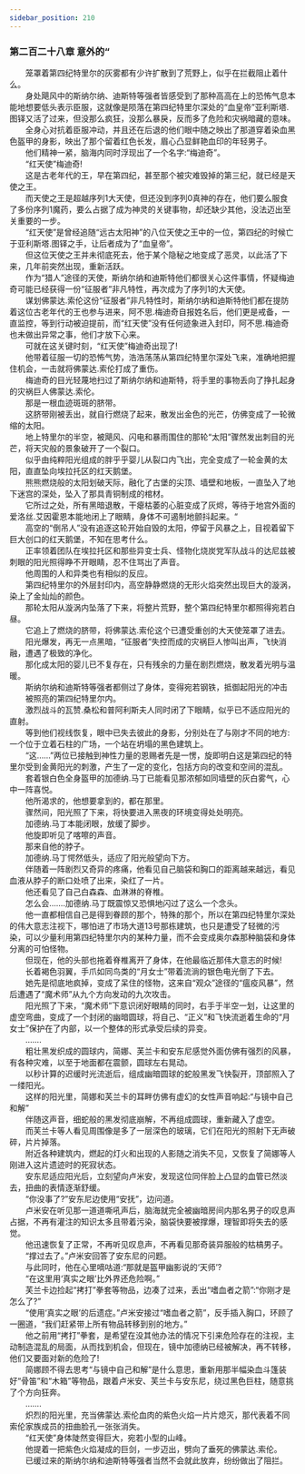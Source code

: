 ```yaml
---
sidebar_position: 210
---
```

### 第二百二十八章 意外的“  


　　笼罩着第四纪特里尔的灰雾都有少许扩散到了荒野上，似乎在拦截阻止着什么。  
　　身处飓风中的斯纳尔纳、迪斯特等强者皆感受到了那种高高在上的恐怖气息本能地想要低头表示臣服，这就像是陨落在第四纪特里尔深处的“血皇帝”亚利斯塔.图铎又活了过来，但没那么疯狂，没那么暴戾，反而多了危险和灾祸暗藏的意味。  
　　全身心对抗着臣服冲动，并且还在后退的他们眼中随之映出了那道穿着染血黑色盔甲的身影，映出了那个留着红色长发，眉心凸显鲜艳血印的年轻男子。  
　　他们精神一紧，脑海内同时浮现出了一个名字:“梅迪奇”。  
　　“红天使”梅迪奇!  
　　这是古老年代的王，早在第四纪，甚至那个被灾难毁掉的第三纪，就已经是天使之王。  
　　而天使之王是超越序列1大天使，但还没到序列0真神的存在，他们要么服食了多份序列1魔药，要么占据了成为神灵的关键事物，却还缺少其他，没法迈出至关重要的一步。  
　　“红天使”是曾经追随“远古太阳神”的八位天使之王中的一位，第四纪的时候亡于亚利斯塔.图铎之手，让后者成为了“血皇帝”。  
　　但这位天使之王并未彻底死去，他于某个隐秘之地变成了恶灵，以此活了下来，几年前突然出现，重新活跃。  
　　作为“猎人”途径的天使，斯纳尔纳和迪斯特他们都很关心这件事情，怀疑梅迪奇可能已经获得一份“征服者”非凡特性，再次成为了序列1的大天使。  
　　谋划佛蒙达.索伦这份“征服者”非凡特性时，斯纳尔纳和迪斯特他们都在提防着这位古老年代的王也参与进来，阿不思.梅迪奇自报姓名后，他们更是戒备，一直监控，等到行动被迫提前，而“红天使”没有任何迹象进入封印，阿不思.梅迪奇也未做出异常之事，他们才放下心来。  
　　可就在这关键时刻，“红天使”梅迪奇出现了!  
　　他带着征服一切的恐怖气势，浩浩荡荡从第四纪特里尔深处飞来，准确地把握住机会，一击就将佛蒙达.索伦打成了重伤。  
　　梅迪奇的目光轻蔑地扫过了斯纳尔纳和迪斯特，将手里的事物丢向了挣扎起身的灾祸巨人佛蒙达.索伦。  
　　那是一根血迹斑斑的脐带。  
　　这脐带刚被丢出，就自行燃烧了起来，散发出金色的光芒，仿佛变成了一轮微缩的太阳。  
　　地上特里尔的半空，被飓风、闪电和暴雨围住的那轮“太阳”骤然发出刺目的光芒，将天灾般的景象破开了一个裂口。  
　　似乎由纯粹阳光组成的胖乎乎婴儿从裂口内飞出，完全变成了一轮金黄的太阳，直直坠向埃拉托区的红天鹅堡。  
　　熊熊燃烧般的太阳划破天际，融化了古堡的尖顶、墙壁和地板，一直坠入了地下迷宫的深处，坠入了那具青铜制成的棺材。  
　　它所过之处，所有黑暗退散，干瘪枯萎的心脏变成了灰烬，等待于地宫外面的爱洛丝.艾因霍恩本能地闭上了眼睛，身体不可遏制地颤抖起来。“  
　　高空的“倒吊人”没有追逐这轮开始自毁的太阳，停留于风暴之上，目视着留下巨大创口的红天鹅堡，不知在思考什么。  
　　正率领着团队在埃拉托区和那些异变士兵、怪物化烧炭党军队战斗的达尼兹被刺眼的阳光照得睁不开眼睛，忍不住骂出了声音。  
　　他周围的人和异类也有相似的反应。  
　　第四纪特里尔的外层封印内，高空静静燃烧的无形火焰突然出现巨大的漩涡，染上了金灿灿的颜色。  
　　那轮太阳从漩涡内坠落了下来，将整片荒野，整个第四纪特里尔都照得宛若白昼。  
　　它追上了燃烧的脐带，将佛蒙达.索伦这个已遭受重创的大天使笼罩了进去。  
　　阳光爆发，再无一点黑暗，“征服者”失控而成的灾祸巨人惨叫出声，飞快消融，遭遇了极致的净化。  
　　那化成太阳的婴儿已不复存在，只有残余的力量在剧烈燃烧，散发着光明与温暖。  
　　斯纳尔纳和迪斯特等强者都侧过了身体，变得宛若钢铁，抵御起阳光的冲击  
　　被照亮的第四纪特里尔内。  
　　激烈战斗的瓦赞.桑松和普阿利斯夫人同时闭了下眼睛，似乎已不适应阳光的直射。  
　　等到他们视线恢复，眼中已失去彼此的身影，分别处在了与刚才不同的地方:一个位于立着石柱的广场，一个站在坍塌的黑色建筑上。  
　　“这……”两位已接触到神性力量的恩赐者先是一愣，旋即明白这是第四纪的特里尔受到金黄阳光的刺激，产生了一定的变化，包括方向的改变和空间的混乱。  
　　套着银白色全身盔甲的加德纳.马丁已能看见那浓郁如同墙壁的灰白雾气，心中一阵喜悦。  
　　他所渴求的，他想要拿到的，都在那里。  
　　骤然间，阳光照了下来，将快要进入黑夜的环境变得处处明亮。  
　　加德纳.马丁本能闭眼，放缓了脚步。  
　　他旋即听见了喀嚓的声音。  
　　那来自他的脖子。  
　　加德纳.马丁愕然低头，适应了阳光般望向下方。  
　　伴随着一阵剧烈又奇异的疼痛，他看见自己脑袋和胸口的距离越来越远，看见血液从脖子的断口处喷了出来，染红了一片。  
　　他还看见了自己白森森、血淋淋的脊椎。  
　　怎么会…….加德纳.马丁既震惊又恐惧地闪过了这么一个念头。  
　　他一直都相信自己是得到眷顾的那个，特殊的那个，所以在第四纪特里尔深处的伟大意志注视下，哪怕进了市场大道13号那栋建筑，也只是遭受了轻微的污染，可以少量利用第四纪特里尔内的某种力量，而不会变成奥尔森那种脑袋和身体分离的可怕怪物。  
　　但现在，他的头部也拖着脊椎离开了身体，在他最临近那伟大意志的时候!  
　　长着褐色羽翼，手爪如同鸟类的“月女士”带着流淌的银色电光倒了下去。  
　　她先是彻底地疯掉，变成了呆住的怪物，这来自“观众”途径的“瘟疫风暴”，然后遭遇了“魔术师”从九个方向发动的九次攻击。  
　　阳光照了下来，“魔术师”下意识闭好眼睛的同时，右手于半空一划，让这里的虚空弯曲，变成了一个封闭的幽暗圆球，将自己、“正义”和飞快流逝着生命的“月女士”保护在了内部，以一个整体的形式承受后续的异变。  
　　…….  
　　粗壮黑发织成的圆球内，简娜、芙兰卡和安东尼感觉外面仿佛有强烈的风暴，有各种灾难，以至于地面都在震颤，圆球左右晃动。  
　　以秒计算的迟缓时光流逝后，组成幽暗圆球的蛇般黑发飞快裂开，顶部照入了一缕阳光。  
　　这样的阳光里，简娜和芙兰卡的耳畔仿佛有虚幻的女性声音响起:“与镜中自己和解”  
　　伴随这声音，细蛇般的黑发彻底崩解，不再组成圆球，重新藏入了虚空。  
　　而芙兰卡等人看见周围像是多了一层深色的玻璃，它们在阳光的照射下无声破碎，片片掉落。  
　　附近各种建筑内，燃起的灯火和出现的人影随之消失不见，又恢复了简娜等人刚进入这片遗迹时的死寂状态。  
　　安东尼适应阳光后，立刻望向卢米安，发现这位同伴脸上凸显的血管已然淡去，扭曲的表情逐渐舒缓。  
　　“你没事了?”安东尼边使用“安抚”，边问道。  
　　卢米安在听见那一道道嘶吼声后，脑海就完全被幽暗房间内那名男子的叹息声占据，不再有灌注的知识太多且带着污染，脑袋快要被撑爆，理智即将失去的感觉。  
　　他迅速恢复了正常，不再听见叹息声，不再看见那奇装异服般的枯槁男子。  
　　“撑过去了。”卢米安回答了安东尼的问题。  
　　与此同时，他在心里嘀咕道:“那就是盔甲幽影说的‘天师’?  
　　“在这里用‘真实之眼’比外界还危险啊。”  
　　芙兰卡边捡起“拷打”拳套等物品，边凑了过来，丢出“嗜血者之箭”:“你刚才是怎么了?”  
　　“使用‘真实之眼’的后遗症。”卢米安接过“嗜血者之箭”，反手插入胸口，环顾了一圈道，“我们赶紧带上所有物品转移到别的地方。”  
　　他之前用“拷打”拳套，是希望在没其他办法的情况下引来危险存在的注视，主动制造混乱的局面，从而找到机会，但现在，镜中加德纳已经被解决，再不转移，他们又要面对新的危险了!  
　　简娜顾不得去思考“与镜中自己和解”是什么意思，重新用那半幅染血斗篷装好“骨笛”和“木箱”等物品，跟着卢米安、芙兰卡与安东尼，绕过黑色巨柱，随意挑了个方向狂奔。  
　　…….  
　　炽烈的阳光里，充当佛蒙达.索伦血肉的紫色火焰一片片熄灭，那代表着不同索伦家族成员的扭曲脸孔一张张消失。  
　　“红天使”身体陡然变得巨大，宛若小型的山峰。  
　　他提着一把紫色火焰凝成的巨剑，一步迈出，劈向了垂死的佛蒙达.索伦。  
　　已缓过来的斯纳尔纳和迪斯特等强者当然不会就此放弃，纷纷做出了阻拦。  

